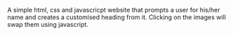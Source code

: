 A simple html, css and javascricpt website that prompts a user for his/her name and creates a customised heading from it. Clicking on the images will swap them using javascript.
